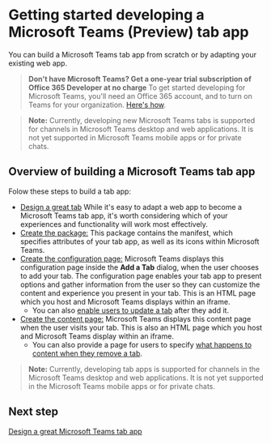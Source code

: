 ﻿# Getting started developing a Microsoft Teams (Preview) tab app

You can build a Microsoft Teams tab app from scratch or by adapting your existing web app.

>**Don't have Microsoft Teams? Get a one-year trial subscription of Office 365 Developer at no charge** To get started developing for Microsoft Teams, you'll need an Office 365 account, and to turn on Teams for your organization. [Here's how](setup.md).

>**Note:** Currently, developing new Microsoft Teams tabs is supported for channels in Microsoft Teams desktop and web applications. It is not yet supported in Microsoft Teams mobile apps or for private chats.

## Overview of building a Microsoft Teams tab app

Folow these steps to build a tab app:

*  [Design a great tab](design.md) While it's easy to adapt a web app to become a Microsoft Teams tab app, it's worth considering which of your experiences and functionality will work most effectively. 
*  [Create the package:](createpackage.md) This package contains the manifest, which specifies attributes of your tab app, as well as its icons within Microsoft Teams.
*  [Create the configuration page:](createconfigpage.md) Microsoft Teams displays this configuration page inside the **Add a Tab** dialog, when the user chooses to add your tab. The configuration page enables your tab app to present options and gather information from the user so they can customize the content and experience you present in your tab. This is an HTML page which you host and Microsoft Teams displays within an iframe.
	*  You can also [enable users to update a tab](updateremove.md#updating-an-existing-tab-instance) after they add it. 
*  [Create the content page:](createcontentpage.md) Microsoft Teams displays this content page when the user visits your tab. This is also an HTML page which you host and Microsoft Teams display within an iframe.
	* You can also provide a page for users to specify [what happens to content when they remove a tab](updateremove.md#removing-a-tab).

>**Note:** Currently, developing tab apps is supported for channels in the Microsoft Teams desktop and web applications. It is not yet supported in the Microsoft Teams mobile apps or for private chats.

## Next step

[Design a great Microsoft Teams tab app](design.md)